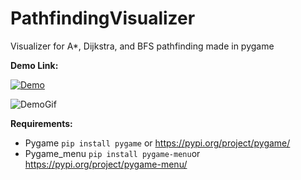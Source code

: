 # PathfindingVisualizer
Visualizer for A*, Dijkstra, and BFS pathfinding made in pygame

**Demo Link:**

[![Demo](https://i.imgur.com/1DzNTxJ.jpg)](https://www.youtube.com/watch?v=Pz9Ma1Qu5SY&feature=youtu.be)

![DemoGif](https://imgur.com/a/N1LmMRL)

**Requirements:**
- Pygame
`pip install pygame` or https://pypi.org/project/pygame/
- Pygame_menu
`pip install pygame-menu`or https://pypi.org/project/pygame-menu/
